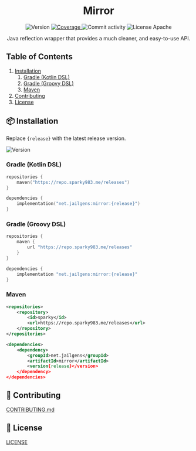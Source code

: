 <h1 style="text-align: center;">Mirror</h1>

<p style="text-align: center;">
    <img src="https://img.shields.io/github/v/release/jailgens/mirror?display_name=release&label=Release&style=flat-square&color=12bed3&labelColor=06222b" alt="Version">
    <a href="https://app.codecov.io/gh/jailgens/mirror">
        <img src="https://img.shields.io/codecov/c/github/jailgens/mirror?label=Coverage&style=flat-square&color=12bed3&labelColor=06222b" alt="Coverage">
    </a>
    <img src="https://img.shields.io/github/commit-activity/m/jailgens/mirror?label=Commits&style=flat-square&color=12bed3&labelColor=06222b" alt="Commit activity">
    <img src="https://img.shields.io/github/license/jailgens/mirror?label=License&style=flat-square&color=12bed3&labelColor=06222b" alt="License Apache">
</p>

<p style="text-align: center;">
    Java reflection wrapper that provides a much cleaner, and easy-to-use API.
</p>

## Table of Contents

1. [Installation](#-installation)
   1. [Gradle (Kotlin DSL)](#gradle-kotlin-dsl)
   2. [Gradle (Groovy DSL)](#gradle-groovy-dsl)
   3. [Maven](#maven)
2. [Contributing](#-contributing)
3. [License](#-license)

## 📦 Installation 

Replace `{release}` with the latest release version.

<img src="https://img.shields.io/github/v/release/jailgens/mirror?display_name=release&label=Release&style=flat-square&color=12bed3&labelColor=06222b" alt="Version">

### Gradle (Kotlin DSL)

```kotlin
repositories {
    maven("https://repo.sparky983.me/releases")
}

dependencies {
    implementation("net.jailgens:mirror:{release}")
}
```

### Gradle (Groovy DSL)

```groovy
repositories {
    maven {
        url "https://repo.sparky983.me/releases"
    }
}

dependencies {
    implementation "net.jailgens:mirror:{release}"
}
```

### Maven

```xml
<repositories>
    <repository>
        <id>sparky</id>
        <url>https://repo.sparky983.me/releases</url>
    </repository>
</repositories>

<dependencies>
    <dependency>
        <groupId>net.jailgens</groupId>
        <artifactId>mirror</artifactId>
        <version{release}</version>
    </dependency>
</dependencies>
```

## 🤝 Contributing

[CONTRIBUTING.md](CONTRIBUTING.md)

## 📝 License

[LICENSE](LICENSE)